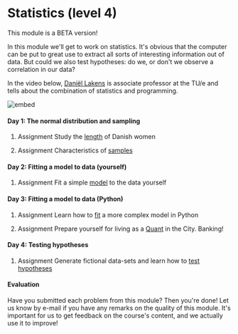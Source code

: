 # Statistics (level 4)

This module is a BETA version!

In this module we'll get to work on statistics. It's obvious that  the computer can be put to great use to extract all sorts of interesting information out of data. But could we also test hypotheses: do we, or don't we observe a correlation in our data?

In the video below, [Daniël Lakens](https://www.tue.nl/en/university/departments/industrial-engineering-innovation-sciences/the-department/staff/detail/ep/e/d/ep-uid/20091001/) is associate professor at the TU/e and tells about the combination of statistics and programming. 

![embed](https://player.vimeo.com/video/235029128)

#### Day 1: The normal distribution and sampling

1. <span class="badge badge-primary">Assignment</span> Study the [length](/statistics/normaldistribution) of Danish women

2. <span class="badge badge-primary">Assignment</span> Characteristics of [samples](/statistics/sampling)

#### Day 2: Fitting a model to data (yourself)

1. <span class="badge badge-primary">Assignment</span> Fit a simple [model](/statistics/fittingself) to the data yourself

#### Day 3: Fitting a model to data (Python)

1. <span class="badge badge-primary">Assignment</span> Learn how to [fit](/statistics/fittingpython) a more complex model in Python
	
2. <span class="badge badge-primary">Assignment</span> Prepare yourself for living as a [Quant](/statistics/quant) in the City. Banking!
	
#### Day 4: Testing hypotheses 

1.	<span class="badge badge-primary">Assignment</span> Generate fictional data-sets and learn how to  [test hypotheses](/statistics/testinghypotheses)

#### Evaluation

Have you submitted each problem from this module? Then you're done! Let us know by e-mail if you have any remarks on the quality of this module. It's important for us to get feedback on the course's content, and we actually use it to improve!

